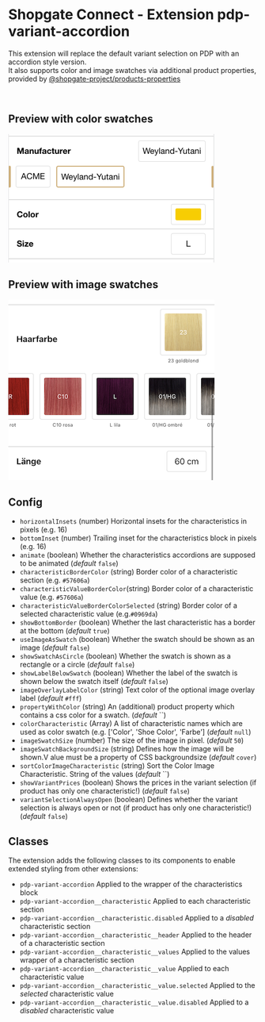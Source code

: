 # Shopgate Connect - Extension pdp-variant-accordion

This extension will replace the default variant selection on PDP with an accordion style version.<br />
It also supports color and image swatches via additional product properties, provided by [@shopgate-project/products-properties](https://github.com/shopgate-professional-services/ext-products-properties)

<br />

## Preview with color swatches
![](assets/01.png) <br />

## Preview with image swatches
![](assets/02.png)

## Config
- `horizontalInsets` (number) Horizontal insets for the characteristics in pixels (e.g. 16)
- `bottomInset` (number) Trailing inset for the characteristics block in pixels (e.g. 16)
- `animate` (boolean) Whether the characteristics accordions are supposed to be animated (_default_ `false`)
- `characteristicBorderColor` (string) Border color of a characteristic section (e.g. `#57606a`)
- `characteristicValueBorderColor`(string) Border color of a characteristic value (e.g. `#57606a`)
- `characteristicValueBorderColorSelected` (string) Border color of a selected characteristic value (e.g.`#0969da`)
- `showBottomBorder` (boolean) Whether the last characteristic has a border at the bottom (_default_ `true`)
- `useImageAsSwatch` (boolean) Whether the swatch should be shown as an image (_default_ `false`)
- `showSwatchAsCircle` (boolean) Whether the swatch is shown as a rectangle or a circle (_default_ `false`)
- `showLabelBelowSwatch` (boolean) Whether the label of the swatch is shown below the swatch itself (_default_ `false`)
- `imageOverlayLabelColor` (string) Text color of the optional image overlay label (_default_ `#fff`)
- `propertyWithColor` (string) An (additional) product property which contains a css color for a swatch. (_default_ ``)
- `colorCharacteristic` (Array) A list of characteristic names which are used as color swatch (e.g. ['Color', 'Shoe Color', 'Farbe'] (_default_ `null`)
- `imageSwatchSize` (number) The size of the image in pixel. (_default_ `50`)
- `imageSwatchBackgroundSize` (string) Defines how the image will be shown.V alue must be a property of CSS backgroundsize (_default_ `cover`)
- `sortColorImageCharacteristic` (string) Sort the Color Image Characteristic. String of the values (_default_ ``)
- `showVariantPrices` (boolean) Shows the prices in the variant selection (if product has only one characteristic!) (_default_ `false`)
- `variantSelectionAlwaysOpen` (boolean) Defines whether the variant selection is always open or not (if product has only one characteristic!) (_default_ `false`)

## Classes

The extension adds the following classes to its components to enable extended styling from other extensions:

- `pdp-variant-accordion` Applied to the wrapper of the characteristics block
- `pdp-variant-accordion__characteristic` Applied to each characteristic section
- `pdp-variant-accordion__characteristic.disabled` Applied to a _disabled_ characteristic section
- `pdp-variant-accordion__characteristic__header` Applied to the header of a characteristic section
- `pdp-variant-accordion__characteristic__values` Applied to the values wrapper of a characteristic section
- `pdp-variant-accordion__characteristic__value` Applied to each characteristic value
- `pdp-variant-accordion__characteristic__value.selected` Applied to the _selected_ characteristic value
- `pdp-variant-accordion__characteristic__value.disabled` Applied to a _disabled_ characteristic value
